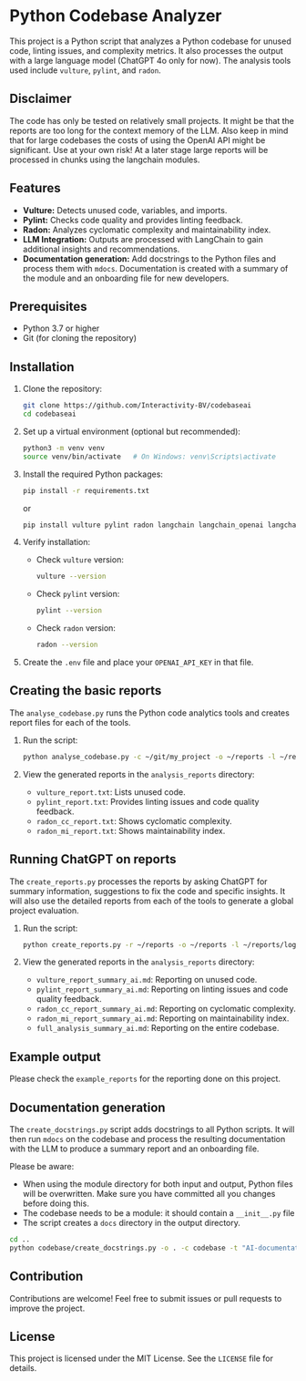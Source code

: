 # Python Codebase Analyzer

This project is a Python script that analyzes a Python codebase for unused code, linting issues, and complexity metrics. It also processes the output with a large language model (ChatGPT 4o only for now). The analysis tools used include `vulture`, `pylint`, and `radon`.

## Disclaimer

The code has only be tested on relatively small projects. It might be that the reports are too long for the context memory of the LLM. Also keep in mind that for large codebases the costs of using the OpenAI API might be significant. Use at your own risk! 
At a later stage large reports will be processed in chunks using the langchain modules. 

## Features

- **Vulture:** Detects unused code, variables, and imports.
- **Pylint:** Checks code quality and provides linting feedback.
- **Radon:** Analyzes cyclomatic complexity and maintainability index.
- **LLM Integration:** Outputs are processed with LangChain to gain additional insights and recommendations.
- **Documentation generation:** Add docstrings to the Python files and process them with `mdocs`. Documentation is created with a summary of the module and an onboarding file for new developers.

## Prerequisites

- Python 3.7 or higher
- Git (for cloning the repository)

## Installation

1. Clone the repository:
   ```bash
   git clone https://github.com/Interactivity-BV/codebaseai
   cd codebaseai
   ```

2. Set up a virtual environment (optional but recommended):
   ```bash
   python3 -m venv venv
   source venv/bin/activate   # On Windows: venv\Scripts\activate
   ```

3. Install the required Python packages:
   ```bash
   pip install -r requirements.txt
   ````

   or

   ```bash
   pip install vulture pylint radon langchain langchain_openai langchain_core mdocs python-dotenv
   ```

4. Verify installation:
   - Check `vulture` version:
     ```bash
     vulture --version
     ```
   - Check `pylint` version:
     ```bash
     pylint --version
     ```
   - Check `radon` version:
     ```bash
     radon --version
     ```

5. Create the `.env` file and place your `OPENAI_API_KEY` in that file.

## Creating the basic reports

The `analyse_codebase.py` runs the Python code analytics tools and creates report files for each of the tools.

1. Run the script:
   ```bash
   python analyse_codebase.py -c ~/git/my_project -o ~/reports -l ~/reports/log.txt
   ```

2. View the generated reports in the `analysis_reports` directory:
   - `vulture_report.txt`: Lists unused code.
   - `pylint_report.txt`: Provides linting issues and code quality feedback.
   - `radon_cc_report.txt`: Shows cyclomatic complexity.
   - `radon_mi_report.txt`: Shows maintainability index.

## Running ChatGPT on reports

The `create_reports.py` processes the reports by asking ChatGPT for summary information, suggestions to fix the code and specific insights. It will also use the detailed reports from each of the tools to generate a global project evaluation.

1. Run the script:
   ```bash
   python create_reports.py -r ~/reports -o ~/reports -l ~/reports/log.txt
   ```

2. View the generated reports in the `analysis_reports` directory:
   - `vulture_report_summary_ai.md`: Reporting on unused code.
   - `pylint_report_summary_ai.md`: Reporting on linting issues and code quality feedback.
   - `radon_cc_report_summary_ai.md`: Reporting on cyclomatic complexity.
   - `radon_mi_report_summary_ai.md`: Reporting on maintainability index.
   - `full_analysis_summary_ai.md`: Reporting on the entire codebase.

## Example output

Please check the `example_reports` for the reporting done on this project.

## Documentation generation

The `create_docstrings.py` script adds docstrings to all Python scripts. It will then run `mdocs` on the codebase and process the resulting documentation with the LLM to produce a summary report and an onboarding file. 

Please be aware:
  - When using the module directory for both input and output, Python files will be overwritten. Make sure you have committed all you changes before doing this.
  - The codebase needs to be a module: it should contain a `__init__.py` file
  - The script creates a `docs` directory in the output directory.

```bash
cd ..
python codebase/create_docstrings.py -o . -c codebase -t "AI-documentation support" -m "Module to analyse Python repositories using standard tools and AI" -u "https://github.com/Interactivity-BV/codebaseai" -d "Interactivity" -e "info@interactivity.nl"
```

## Contribution

Contributions are welcome! Feel free to submit issues or pull requests to improve the project.

## License

This project is licensed under the MIT License. See the `LICENSE` file for details.
